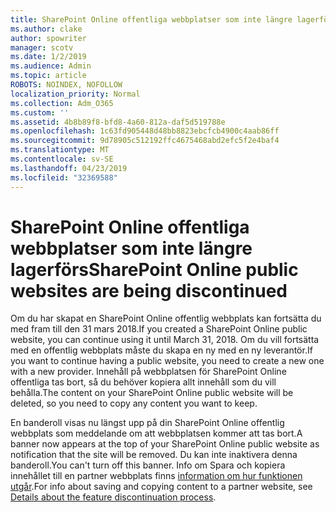 ```yaml
---
title: SharePoint Online offentliga webbplatser som inte längre lagerförs
ms.author: clake
author: spowriter
manager: scotv
ms.date: 1/2/2019
ms.audience: Admin
ms.topic: article
ROBOTS: NOINDEX, NOFOLLOW
localization_priority: Normal
ms.collection: Adm_O365
ms.custom: ''
ms.assetid: 4b8b89f8-bfd8-4a60-812a-daf5d519788e
ms.openlocfilehash: 1c63fd905448d48bb8823ebcfcb4900c4aab86ff
ms.sourcegitcommit: 9d78905c512192ffc4675468abd2efc5f2e4baf4
ms.translationtype: MT
ms.contentlocale: sv-SE
ms.lasthandoff: 04/23/2019
ms.locfileid: "32369588"
---
```

# <a name="sharepoint-online-public-websites-are-being-discontinued"></a><span data-ttu-id="6763e-102">SharePoint Online offentliga webbplatser som inte längre lagerförs</span><span class="sxs-lookup"><span data-stu-id="6763e-102">SharePoint Online public websites are being discontinued</span></span>

<span data-ttu-id="6763e-103">Om du har skapat en SharePoint Online offentlig webbplats kan fortsätta du med fram till den 31 mars 2018.</span><span class="sxs-lookup"><span data-stu-id="6763e-103">If you created a SharePoint Online public website, you can continue using it until March 31, 2018.</span></span> <span data-ttu-id="6763e-104">Om du vill fortsätta med en offentlig webbplats måste du skapa en ny med en ny leverantör.</span><span class="sxs-lookup"><span data-stu-id="6763e-104">If you want to continue having a public website, you need to create a new one with a new provider.</span></span> <span data-ttu-id="6763e-105">Innehåll på webbplatsen för SharePoint Online offentliga tas bort, så du behöver kopiera allt innehåll som du vill behålla.</span><span class="sxs-lookup"><span data-stu-id="6763e-105">The content on your SharePoint Online public website will be deleted, so you need to copy any content you want to keep.</span></span>
  
<span data-ttu-id="6763e-106">En banderoll visas nu längst upp på din SharePoint Online offentlig webbplats som meddelande om att webbplatsen kommer att tas bort.</span><span class="sxs-lookup"><span data-stu-id="6763e-106">A banner now appears at the top of your SharePoint Online public website as notification that the site will be removed.</span></span> <span data-ttu-id="6763e-107">Du kan inte inaktivera denna banderoll.</span><span class="sxs-lookup"><span data-stu-id="6763e-107">You can't turn off this banner.</span></span> <span data-ttu-id="6763e-108">Info om Spara och kopiera innehållet till en partner webbplats finns [information om hur funktionen utgår](https://go.microsoft.com/fwlink/?linkid=866980).</span><span class="sxs-lookup"><span data-stu-id="6763e-108">For info about saving and copying content to a partner website, see [Details about the feature discontinuation process](https://go.microsoft.com/fwlink/?linkid=866980).</span></span> 
  

